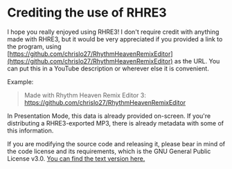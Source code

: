 # Crediting the use of RHRE3

I hope you really enjoyed using RHRE3! I don't require credit with anything
made with RHRE3, but it would be very appreciated if you provided a link
to the program, using [https://github.com/chrislo27/RhythmHeavenRemixEditor](https://github.com/chrislo27/RhythmHeavenRemixEditor)
as the URL. You can put this in a YouTube description or wherever else it is convenient.

Example:<br>
>Made with Rhythm Heaven Remix Editor 3: https://github.com/chrislo27/RhythmHeavenRemixEditor

In Presentation Mode, this data is already provided on-screen. If you're
distributing a RHRE3-exported MP3, there is already metadata with some of this information.

If you are modifying the source code and releasing it, please bear in mind of the code license and its requirements, which is the GNU General Public License v3.0.
[You can find the text version here.](https://github.com/chrislo27/RhythmHeavenRemixEditor/blob/master/LICENSE.txt)
